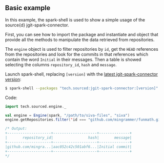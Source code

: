 ## Basic example

In this example, the spark-shell is used to show a simple usage of the source{d} jgit-spark-connector.

First, you can see how to import the package and instantiate and object that provide all the methods to manipulate the data retrieved from repositories.

The `engine` object is used to filter repositories by `id`, get the `HEAD` references from the repositories and look for the commits in that references which contain the word `Initial` in their messages. Then a table is showed selecting the columns `repository_id`, `hash` and `message`.

Launch spark-shell, replacing `[version]` with the [latest jgit-spark-connector version](http://search.maven.org/#search%7Cga%7C1%7Ctech.sourced):
```sh
$ spark-shell --packages "tech.sourced:jgit-spark-connector:[version]"
```

Code:
```scala
import tech.sourced.engine._

val engine = Engine(spark, "/path/to/siva-files", "siva")
engine.getRepositories.filter('id === "github.com/mingrammer/funmath.git").getReferences.filter('name === "refs/heads/HEAD").getCommits.filter('message.contains("Initial")).select('repository_id, 'hash, 'message).show

/* Output:
+--------------------+--------------------+--------------+
|       repository_id|                hash|       message|
+--------------------+--------------------+--------------+
|github.com/mingra...|aac052c42c501abf6...|Initial commit|
+--------------------+--------------------+--------------+
*/
```
